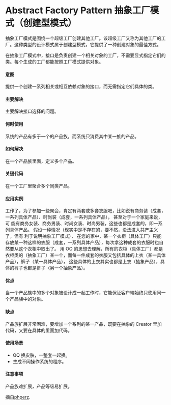 # Abstract Factory Pattern 抽象工厂模式（创建型模式）

抽象工厂模式是围绕一个超级工厂创建其他工厂。该超级工厂又称为其他工厂的工厂。这种类型的设计模式属于创建型模式，它提供了一种创建对象的最佳方式。

在抽象工厂模式中，接口是负责创建一个相关对象的工厂，不需要显式指定它们的类。每个生成的工厂都能按照工厂模式提供对象。


#### 意图
提供一个创建一系列相关或相互依赖对象的接口，而无需指定它们具体的类。

#### 主要解决
主要解决接口选择的问题。

#### 何时使用
系统的产品有多于一个的产品族，而系统只消费其中某一族的产品。

#### 如何解决
在一个产品族里面，定义多个产品。

#### 关键代码
在一个工厂里聚合多个同类产品。

#### 应用实例
工作了，为了参加一些聚会，肯定有两套或多套衣服吧，比如说有商务装（成套，一系列具体产品）、时尚装（成套，一系列具体产品），
甚至对于一个家庭来说，可 能有商务女装、商务男装、时尚女装、时尚男装，这些也都是成套的，即一系列具体产品。
假设一种情况（现实中是不存在的，要不然，没法进入共产主义了，但有 利于说明抽象工厂模式），
在您的家中，某一个衣柜（具体工厂）只能存放某一种这样的衣服（成套，一系列具体产品），每次拿这种成套的衣服时也自然要从这个衣柜中取出了。
用 OO 的思想去理解，所有的衣柜（具体工厂）都是衣柜类的（抽象工厂）某一个，而每一件成套的衣服又包括具体的上衣（某一具体产品），裤子（某一具体产品），
这些具体的上衣其实也都是上衣（抽象产品），具体的裤子也都是裤子（另一个抽象产品）。

#### 优点
当一个产品族中的多个对象被设计成一起工作时，它能保证客户端始终只使用同一个产品族中的对象。

#### 缺点
产品族扩展非常困难，要增加一个系列的某一产品，既要在抽象的 Creator 里加代码，又要在具体的里面加代码。

#### 使用场景
* QQ 换皮肤，一整套一起换。
* 生成不同操作系统的程序。

#### 注意事项
产品族难扩展，产品等级易扩展。


摘自[phperz](http://www.phperz.com/article/15/0814/148652.html).